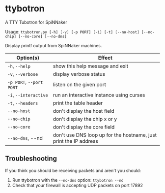 ttybotron
=========

A TTY Tubotron for SpiNNaker

Usage: ```ttybotron.py [-h] [-v] [-p PORT] [-i] [-t] [--no-host] [--no-chip]
                       [--no-core] [--no-dns]```

Display printf output from SpiNNaker machines.

Option(s)                         | Effect
--------------------------------- | -----------------------------------------------------------------
 ```-h```, ```--help```           | show this help message and exit
 ```-v```, ```--verbose```        | display verbose status
 ```-p PORT```, ```--port PORT``` | listen on the given port
 ```-i```, ```--interactive```    | run an interactive instance using curses
 ```-t```, ```--headers```        | print the table header
 ```--no-host```                  | don't display the host field
 ```--no-chip```                  | don't display the chip x or y
 ```--no-core```                  | don't display the core field
 ```--no-dns```, --nd             | don't use DNS loop up for the hostname, just print the IP address

Troubleshooting
---------------

If you think you should be receiving packets and aren't you should:

1. Run ttybotron with the ```--no-dns``` option: ```ttybotron --nd```
2. Check that your firewall is accepting UDP packets on port 17892
